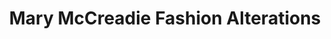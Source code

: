 ---
title: "Mary McCreadie Fashion Alterations"
url: /glasgow/mary-mccreadie-fashion-alterations/
shop: tailor
---